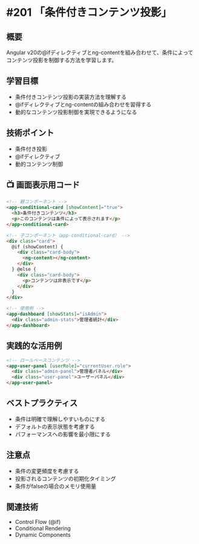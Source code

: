 # #201 「条件付きコンテンツ投影」

## 概要
Angular v20の@ifディレクティブとng-contentを組み合わせて、条件によってコンテンツ投影を制御する方法を学習します。

## 学習目標
- 条件付きコンテンツ投影の実装方法を理解する
- @ifディレクティブとng-contentの組み合わせを習得する
- 動的なコンテンツ投影制御を実現できるようになる

## 技術ポイント
- 条件付き投影
- @ifディレクティブ
- 動的コンテンツ制御

## 📺 画面表示用コード

```html
<!-- 親コンポーネント -->
<app-conditional-card [showContent]="true">
  <h3>条件付きコンテンツ</h3>
  <p>このコンテンツは条件によって表示されます</p>
</app-conditional-card>
```

```html
<!-- 子コンポーネント（app-conditional-card） -->
<div class="card">
  @if (showContent) {
    <div class="card-body">
      <ng-content></ng-content>
    </div>
  } @else {
    <div class="card-body">
      <p>コンテンツは非表示です</p>
    </div>
  }
</div>
```

```html
<!-- 使用例 -->
<app-dashboard [showStats]="isAdmin">
  <div class="admin-stats">管理者統計</div>
</app-dashboard>
```

## 実践的な活用例

```html
<!-- ロールベースコンテンツ -->
<app-user-panel [userRole]="currentUser.role">
  <div class="admin-panel">管理者パネル</div>
  <div class="user-panel">ユーザーパネル</div>
</app-user-panel>
```

## ベストプラクティス
- 条件は明確で理解しやすいものにする
- デフォルトの表示状態を考慮する
- パフォーマンスへの影響を最小限にする

## 注意点
- 条件の変更頻度を考慮する
- 投影されるコンテンツの初期化タイミング
- 条件がfalseの場合のメモリ使用量

## 関連技術
- Control Flow (@if)
- Conditional Rendering
- Dynamic Components
